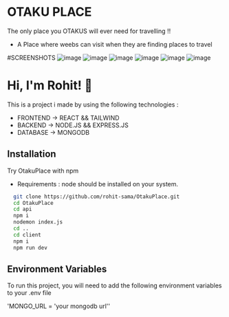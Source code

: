 
# OTAKU PLACE

The only place you OTAKUS will ever need for travelling !! 

- A Place where weebs can visit when they are finding places to travel

#SCREENSHOTS
![image](https://github.com/rohit-sama/OtakuPlace/assets/112627630/6fca32fc-eac1-4e7a-8f72-e582bdf2a228)
![image](https://github.com/rohit-sama/OtakuPlace/assets/112627630/200397ed-4b9e-41d6-b185-c904e0a61018)
![image](https://github.com/rohit-sama/OtakuPlace/assets/112627630/4c0680c5-7317-4e6c-95e0-afb0295185e0)
![image](https://github.com/rohit-sama/OtakuPlace/assets/112627630/4cd6b572-10d6-46af-ae83-e2e0a903611d)
![image](https://github.com/rohit-sama/OtakuPlace/assets/112627630/e6ea7e19-ea55-4a76-95c3-b128ea76020f)
![image](https://github.com/rohit-sama/OtakuPlace/assets/112627630/692dfc11-9e10-494a-8a49-16ef2647cc04)


# Hi, I'm Rohit! 👋

This is a project i made by using the following technologies :

- FRONTEND -> REACT && TAILWIND
- BACKEND -> NODE.JS && EXPRESS.JS
- DATABASE -> MONGODB

## Installation
Try OtakuPlace with npm


- Requirements : node should be installed on your system.

```bash
  git clone https://github.com/rohit-sama/OtakuPlace.git
  cd OtakuPlace
  cd api
  npm i
  nodemon index.js
  cd ..
  cd client
  npm i
  npm run dev
```
    
## Environment Variables

To run this project, you will need to add the following environment variables to your .env file

'MONGO_URL = 'your mongodb url''

